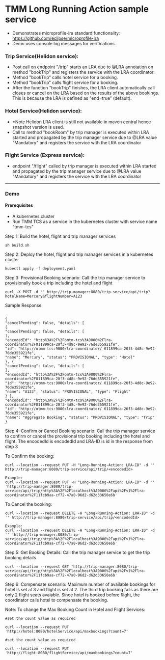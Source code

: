 # TMM Long Running Action sample service

- Demonstrates microprofile-lra standard functionality: https://github.com/eclipse/microprofile-lra
- Demo uses console log messages for verifications.

### Trip Service(Helidon service):
- Post call on endpoint "/trip" starts an LRA due to @LRA annotation on method "bookTrip" and registers the service with the LRA coordinator.
- Method "bookTrip" calls hotel service for a booking.
- Method "bookTrip" calls flight service for a booking.
- After the function "bookTrip" finishes, the LRA client automatically call closes or cancel on the LRA based on the results of the above bookings. This is because the LRA is defined as "end=true" (default). 

### Hotel Service(Helidon service):
- *Note Helidon LRA client is still not available in maven central hence snapshot version is used.
- Call to method "bookRoom" by trip manager is executed within LRA started and propagated by the trip manager service due to @LRA value "Mandatory" and registers the service with the LRA coordinator

### Flight Service (Express service):
- endpoint "/flight" called by trip manager is executed within LRA started and propagated by the trip manager service due to @LRA value "Mandatory" and registers the service with the LRA coordinator

*******************************************************************************************************

### Demo 

#### Prerequisites
- A kubernetes cluster 
- Run TMM TCS as a service in the kubernetes cluster with service name "tmm-tcs"

Step 1: Build the hotel, flight and trip manager services
```
sh build.sh
```

Step 2: Deploy the hotel, flight and trip manager services in a kubernetes cluster
```
kubectl apply -f deployment.yaml
```
Step 3: Provisional Booking scenario: Call the trip manager service to provisionally book a trip including the hotel and flight
```
curl -X POST -d '' http://trip-manager:8080/trip-service/api/trip?hotelName=Mercury&flightNumber=A123
```
Sample Response
```

{
"cancelPending": false, "details": [
{
"cancelPending": false, "details": [
],
"encodedId": "http%3A%2F%2Fomtm-tcs%3A9000%2Flra- coordinator%2F011899ca-20f3-4d8c-9e92-76de355921fe",
"id": "http://otmm-tcs:9000/lra-coordinator/ 011899ca-20f3-4d8c-9e92-76de355921fe",
"name": "Mercury", "status": "PROVISIONAL", "type": "Hotel"
}, {
"cancelPending": false, "details": [
],
"encodedId": "http%3A%2F%2Fomtm-tcs%3A9000%2Flra- coordinator%2F011899ca-20f3-4d8c-9e92-76de355921fe",
"id": "http://otmm-tcs:9000/lra-coordinator/ 011899ca-20f3-4d8c-9e92-76de355921fe",
"name": "A123", "status": "PROVISIONAL", "type": "Flight"
} ],
"encodedId": "http%3A%2F%2Fomtm-tcs%3A9000%2Flra- coordinator%2F011899ca-20f3-4d8c-9e92-76de355921fe",
"id": "http://otmm-tcs:9000/lra-coordinator/ 011899ca-20f3-4d8c-9e92-76de355921fe",
"name": "Aggregate Booking", "status": "PROVISIONAL", "type": "Trip"
}
```
Step 4: Confirm or Cancel Booking scenario: Call the trip manager service to confirm or cancel the provisional trip booking including the hotel and flight. The encodedId is encodedId and LRA-ID is id in the response from step 3

To Confirm the booking:
```
curl --location --request PUT -H "Long-Running-Action: LRA-ID" -d '' http://trip-manager:8080/trip-service/api/trip/<encodedId>

Example:
curl --location --request PUT -H "Long-Running-Action: LRA-ID" -d ''
'http://trip-manager:8080/trip-service/api/trip/http%3A%2F%2Flocalhost%3A9000%2Fapi%2Fv1%2Flra-coordinator%2F11fcb9aa-cf72-47a0-96d2-d62d33650e6b'
```
To Cancel the booking:
```
curl --location --request DELETE -H "Long-Running-Action: LRA-ID" -d '' http://trip-manager:8080/trip-service/api/trip/<encodedId>

Example:
curl --location --request DELETE -H "Long-Running-Action: LRA-ID" -d '' 'http://trip-manager:8080/trip-service/api/trip/http%3A%2F%2Flocalhost%3A9000%2Fapi%2Fv1%2Flra-coordinator%2F11fcb9aa-cf72-47a0-96d2-d62d33650e6b'
```
Step 5: Get Booking Details: Call the trip manager service to get the trip booking details
```
curl --location --request GET 'http://trip-manager:8080/trip-service/api/trip/http%3A%2F%2Flocalhost%3A9000%2Fapi%2Fv1%2Flra-coordinator%2F11fcb9aa-cf72-47a0-96d2-d62d33650e6b'
```
Step 6: Compensate scenario: Maximum number of available bookings for hotel is set at 3 and flight is set at 2. The third trip booking fails as there are only 2 flight seats avaiable. Since hotel is booked before flight, the coordinator calls hotel to compensate the booking.

Note:
To change the Max Booking Count in Hotel and Flight Services:
```
#set the count value as required

curl --location --request PUT 'http://hotel:8080/hotelService/api/maxbookings?count=7'
```

```
#set the count value as required

curl --location --request PUT 'http://flight:8080/flightService/api/maxbookings?count=7'
```